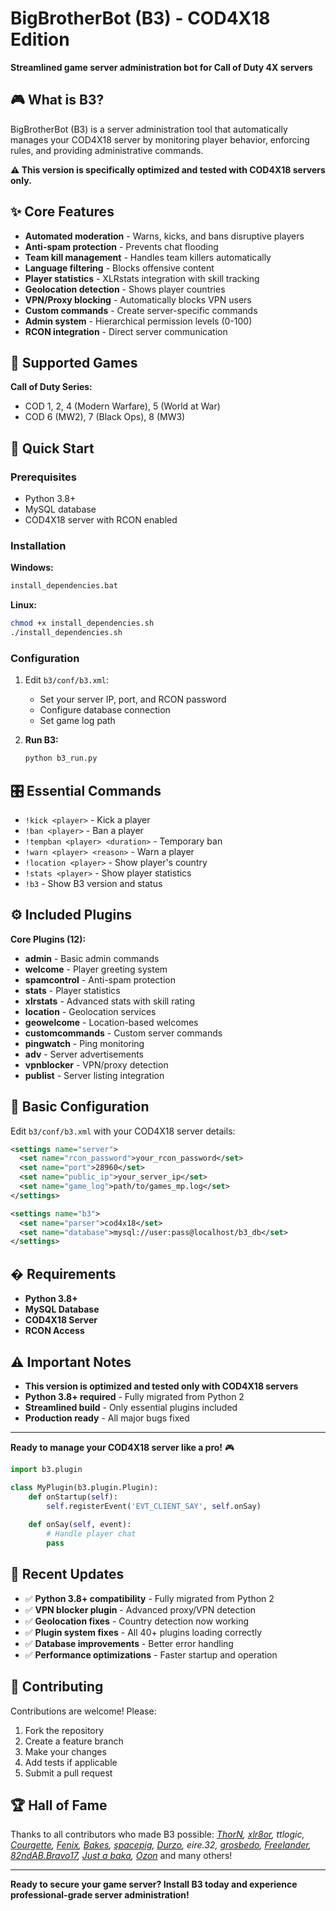 # BigBrotherBot (B3) - COD4X18 Edition

**Streamlined game server administration bot for Call of Duty 4X servers**

## 🎮 What is B3?

BigBrotherBot (B3) is a server administration tool that automatically manages your COD4X18 server by monitoring player behavior, enforcing rules, and providing administrative commands.

**⚠️ This version is specifically optimized and tested with COD4X18 servers only.**

## ✨ Core Features

- **Automated moderation** - Warns, kicks, and bans disruptive players
- **Anti-spam protection** - Prevents chat flooding
- **Team kill management** - Handles team killers automatically  
- **Language filtering** - Blocks offensive content
- **Player statistics** - XLRstats integration with skill tracking
- **Geolocation detection** - Shows player countries
- **VPN/Proxy blocking** - Automatically blocks VPN users
- **Custom commands** - Create server-specific commands
- **Admin system** - Hierarchical permission levels (0-100)
- **RCON integration** - Direct server communication

## 🎯 Supported Games

**Call of Duty Series:**
- COD 1, 2, 4 (Modern Warfare), 5 (World at War)
- COD 6 (MW2), 7 (Black Ops), 8 (MW3)

## 🚀 Quick Start

### Prerequisites
- Python 3.8+
- MySQL database
- COD4X18 server with RCON enabled

### Installation

**Windows:**
```cmd
install_dependencies.bat
```

**Linux:**
```bash
chmod +x install_dependencies.sh
./install_dependencies.sh
```

### Configuration
1. Edit `b3/conf/b3.xml`:
   - Set your server IP, port, and RCON password
   - Configure database connection
   - Set game log path

2. **Run B3:**
   ```bash
   python b3_run.py
   ```

## 🎛️ Essential Commands

- `!kick <player>` - Kick a player
- `!ban <player>` - Ban a player  
- `!tempban <player> <duration>` - Temporary ban
- `!warn <player> <reason>` - Warn a player
- `!location <player>` - Show player's country
- `!stats <player>` - Show player statistics
- `!b3` - Show B3 version and status

## ⚙️ Included Plugins

**Core Plugins (12):**
- **admin** - Basic admin commands
- **welcome** - Player greeting system
- **spamcontrol** - Anti-spam protection
- **stats** - Player statistics
- **xlrstats** - Advanced stats with skill rating
- **location** - Geolocation services
- **geowelcome** - Location-based welcomes
- **customcommands** - Custom server commands
- **pingwatch** - Ping monitoring
- **adv** - Server advertisements
- **vpnblocker** - VPN/proxy detection
- **publist** - Server listing integration
## 🔧 Basic Configuration

Edit `b3/conf/b3.xml` with your COD4X18 server details:
```xml
<settings name="server">
  <set name="rcon_password">your_rcon_password</set>
  <set name="port">28960</set>
  <set name="public_ip">your_server_ip</set>
  <set name="game_log">path/to/games_mp.log</set>
</settings>

<settings name="b3">
  <set name="parser">cod4x18</set>
  <set name="database">mysql://user:pass@localhost/b3_db</set>
</settings>
```

## � Requirements

- **Python 3.8+**
- **MySQL Database**
- **COD4X18 Server**
- **RCON Access**

## ⚠️ Important Notes

- **This version is optimized and tested only with COD4X18 servers**
- **Python 3.8+ required** - Fully migrated from Python 2
- **Streamlined build** - Only essential plugins included
- **Production ready** - All major bugs fixed

---

**Ready to manage your COD4X18 server like a pro!** 🎮
```python
import b3.plugin

class MyPlugin(b3.plugin.Plugin):
    def onStartup(self):
        self.registerEvent('EVT_CLIENT_SAY', self.onSay)
    
    def onSay(self, event):
        # Handle player chat
        pass
```

## 📝 Recent Updates

- ✅ **Python 3.8+ compatibility** - Fully migrated from Python 2
- ✅ **VPN blocker plugin** - Advanced proxy/VPN detection  
- ✅ **Geolocation fixes** - Country detection now working
- ✅ **Plugin system fixes** - All 40+ plugins loading correctly
- ✅ **Database improvements** - Better error handling
- ✅ **Performance optimizations** - Faster startup and operation

## 🤝 Contributing

Contributions are welcome! Please:
1. Fork the repository
2. Create a feature branch
3. Make your changes
4. Add tests if applicable
5. Submit a pull request

## 🏆 Hall of Fame

Thanks to all contributors who made B3 possible:
_[ThorN], [xlr8or], ttlogic, [Courgette], [Fenix], [Bakes], [spacepig], [Durzo], eire.32, [grosbedo], [Freelander], [82ndAB.Bravo17], [Just a baka], [Ozon]_ and many others!

---

**Ready to secure your game server? Install B3 today and experience professional-grade server administration!**

[ThorN]: https://github.com/six8
[xlr8or]: https://github.com/markweirath  
[Courgette]: https://github.com/thomasleveil
[Bakes]: https://github.com/j-baker
[spacepig]: https://github.com/spacepig
[Durzo]: https://github.com/durzo
[grosbedo]: https://github.com/grosbedo
[Freelander]: https://github.com/ozguruysal
[82ndAB.Bravo17]: https://github.com/82ndab-Bravo17
[Just a baka]: https://github.com/justabaka
[Fenix]: https://github.com/danielepantaleone
[Ozon]: https://github.com/ozon

[ThorN]: https://github.com/six8
[xlr8or]: https://github.com/markweirath
[Courgette]: https://github.com/thomasleveil
[Bakes]: https://github.com/j-baker
[spacepig]: https://github.com/spacepig
[Durzo]: https://github.com/durzo
[grosbedo]: https://github.com/grosbedo
[Freelander]: https://github.com/ozguruysal
[82ndAB.Bravo17]: https://github.com/82ndab-Bravo17
[Just a baka]: https://github.com/justabaka
[Fenix]: https://github.com/danielepantaleone
[Ozon]: https://github.com/ozon
